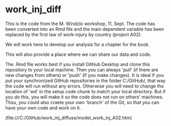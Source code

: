 # work_inj_diff

This is the code from the M. Windzio workshop, 11. Sept. The code has been converted into an Rmd file and the main dependent variable has been replaced by the first law of work-injury by country (project A02). 

We will work here to develop our analysis for a chapter for the book.

This will also provide a place where we can share our data and code.

The .Rmd file works best if you install GitHub Desktop and clone this repository to your local machine. Then you can always 'pull' (if there are new changes from others) or 'push' (if you make changes). It is ideal if you put your synchronized GitHub repositories in the folder C:/GitHub/, that way the code will run without any errors. Otherwise you will need to change the location of 'wd' in the setup code chunk to match your local directory. But if you do this, you will make it so the code does not run on others' machines. Thsu, you could also craete your own 'branch' of the Git, so that you can have your own code and work on it.


(file:///C:/GitHub/work_inj_diffuse/model_work_inj_A02.htm)
